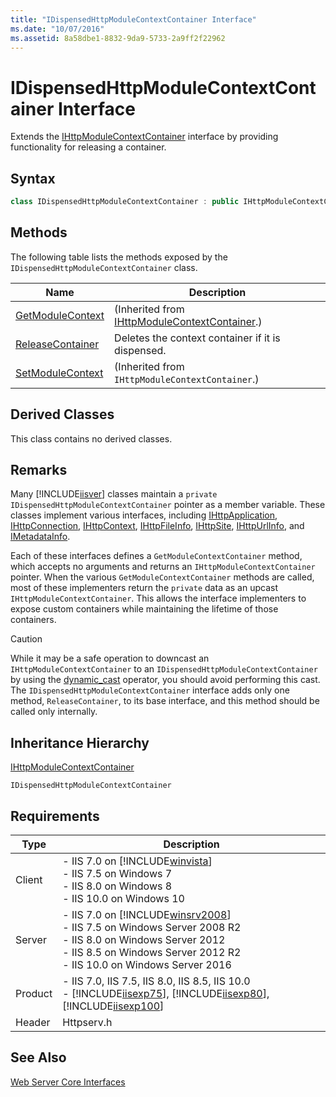 ```yaml
---
title: "IDispensedHttpModuleContextContainer Interface"
ms.date: "10/07/2016"
ms.assetid: 8a58dbe1-8832-9da9-5733-2a9ff2f22962
---
```

# IDispensedHttpModuleContextContainer Interface
Extends the [IHttpModuleContextContainer](../../web-development-reference/native-code-api-reference/ihttpmodulecontextcontainer-interface.md) interface by providing functionality for releasing a container.  
  
## Syntax  
  
```cpp  
class IDispensedHttpModuleContextContainer : public IHttpModuleContextContainer  
```  
  
## Methods  
 The following table lists the methods exposed by the `IDispensedHttpModuleContextContainer` class.  
  
|Name|Description|  
|----------|-----------------|  
|[GetModuleContext](../../web-development-reference/native-code-api-reference/ihttpmodulecontextcontainer-getmodulecontext-method.md)|(Inherited from [IHttpModuleContextContainer](../../web-development-reference/native-code-api-reference/ihttpmodulecontextcontainer-interface.md).)|  
|[ReleaseContainer](../../web-development-reference/native-code-api-reference/idispensedhttpmodulecontextcontainer-releasecontainer-method.md)|Deletes the context container if it is dispensed.|  
|[SetModuleContext](../../web-development-reference/native-code-api-reference/ihttpmodulecontextcontainer-setmodulecontext-method.md)|(Inherited from `IHttpModuleContextContainer`.)|  
  
## Derived Classes  
 This class contains no derived classes.  
  
## Remarks  
 Many [!INCLUDE[iisver](../../wmi-provider/includes/iisver-md.md)] classes maintain a `private` `IDispensedHttpModuleContextContainer` pointer as a member variable. These classes implement various interfaces, including [IHttpApplication](../../web-development-reference/native-code-api-reference/ihttpapplication-interface.md), [IHttpConnection](../../web-development-reference/native-code-api-reference/ihttpconnection-interface.md), [IHttpContext](../../web-development-reference/native-code-api-reference/ihttpcontext-interface.md), [IHttpFileInfo](../../web-development-reference/native-code-api-reference/ihttpfileinfo-interface.md), [IHttpSite](../../web-development-reference/native-code-api-reference/ihttpsite-interface.md), [IHttpUrlInfo](../../web-development-reference/native-code-api-reference/ihttpurlinfo-interface.md), and [IMetadataInfo](../../web-development-reference/native-code-api-reference/imetadatainfo-interface.md).  
  
 Each of these interfaces defines a `GetModuleContextContainer` method, which accepts no arguments and returns an `IHttpModuleContextContainer` pointer. When the various `GetModuleContextContainer` methods are called, most of these implementers return the `private` data as an upcast `IHttpModuleContextContainer`. This allows the interface implementers to expose custom containers while maintaining the lifetime of those containers.  
  
> [!CAUTION]
>  While it may be a safe operation to downcast an `IHttpModuleContextContainer` to an `IDispensedHttpModuleContextContainer` by using the [dynamic_cast](https://go.microsoft.com/fwlink/?LinkId=57556) operator, you should avoid performing this cast. The `IDispensedHttpModuleContextContainer` interface adds only one method, `ReleaseContainer`, to its base interface, and this method should be called only internally.  
  
## Inheritance Hierarchy  
 [IHttpModuleContextContainer](../../web-development-reference/native-code-api-reference/ihttpmodulecontextcontainer-interface.md)  
  
 `IDispensedHttpModuleContextContainer`  
  
## Requirements  
  
|Type|Description|  
|----------|-----------------|  
|Client|-   IIS 7.0 on [!INCLUDE[winvista](../../wmi-provider/includes/winvista-md.md)]<br />-   IIS 7.5 on Windows 7<br />-   IIS 8.0 on Windows 8<br />-   IIS 10.0 on Windows 10|  
|Server|-   IIS 7.0 on [!INCLUDE[winsrv2008](../../wmi-provider/includes/winsrv2008-md.md)]<br />-   IIS 7.5 on Windows Server 2008 R2<br />-   IIS 8.0 on Windows Server 2012<br />-   IIS 8.5 on Windows Server 2012 R2<br />-   IIS 10.0 on Windows Server 2016|  
|Product|-   IIS 7.0, IIS 7.5, IIS 8.0, IIS 8.5, IIS 10.0<br />-   [!INCLUDE[iisexp75](../../web-development-reference/native-code-api-reference/includes/iisexp75-md.md)], [!INCLUDE[iisexp80](../../web-development-reference/native-code-api-reference/includes/iisexp80-md.md)], [!INCLUDE[iisexp100](../../web-development-reference/native-code-api-reference/includes/iisexp100-md.md)]|  
|Header|Httpserv.h|  
  
## See Also  
 [Web Server Core Interfaces](../../web-development-reference/native-code-api-reference/web-server-core-interfaces.md)